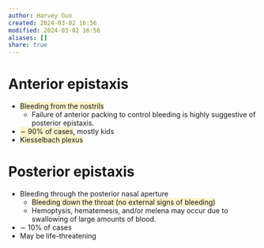 ```yaml
---
author: Harvey Guo
created: 2024-03-02 16:56
modified: 2024-03-02 16:56
aliases: []
share: true
---
```

# Anterior epistaxis
- <span style="background:rgba(240, 200, 0, 0.2)">Bleeding from the nostrils</span>
	- Failure of anterior packing to control bleeding is highly suggestive of posterior epistaxis.
- <span style="background:rgba(240, 200, 0, 0.2)">∼ 90% of cases</span>, mostly kids
- <span style="background:rgba(240, 200, 0, 0.2)">Kiesselbach plexus</span>
# Posterior epistaxis
- Bleeding through the posterior nasal aperture
	- <span style="background:rgba(240, 200, 0, 0.2)">Bleeding down the throat (no external signs of bleeding)</span>
	- Hemoptysis, hematemesis, and/or melena may occur due to swallowing of large amounts of blood.
- ∼ 10% of cases
- May be life-threatening